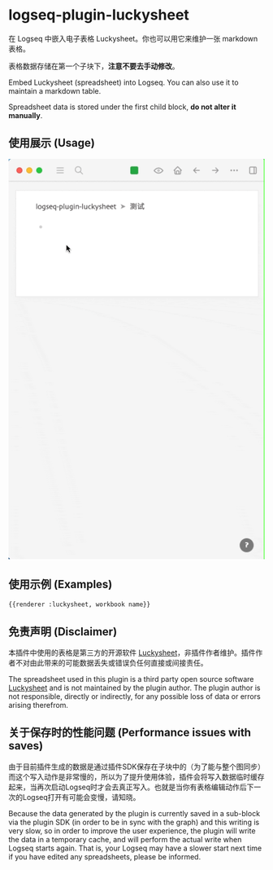 # logseq-plugin-luckysheet

在 Logseq 中嵌入电子表格 Luckysheet。你也可以用它来维护一张 markdown 表格。

表格数据存储在第一个子块下，**注意不要去手动修改**。

Embed Luckysheet (spreadsheet) into Logseq. You can also use it to maintain a markdown table.

Spreadsheet data is stored under the first child block, **do not alter it manually**.

## 使用展示 (Usage)

![demo](demo.gif)

## 使用示例 (Examples)

```
{{renderer :luckysheet, workbook name}}
```

## 免责声明 (Disclaimer)

本插件中使用的表格是第三方的开源软件 [Luckysheet](https://github.com/mengshukeji/Luckysheet)，非插件作者维护。插件作者不对由此带来的可能数据丢失或错误负任何直接或间接责任。

The spreadsheet used in this plugin is a third party open source software [Luckysheet](https://github.com/mengshukeji/Luckysheet) and is not maintained by the plugin author. The plugin author is not responsible, directly or indirectly, for any possible loss of data or errors arising therefrom.

## 关于保存时的性能问题 (Performance issues with saves)

由于目前插件生成的数据是通过插件SDK保存在子块中的（为了能与整个图同步）而这个写入动作是非常慢的，所以为了提升使用体验，插件会将写入数据临时缓存起来，当再次启动Logseq时才会去真正写入。也就是当你有表格编辑动作后下一次的Logseq打开有可能会变慢，请知晓。

Because the data generated by the plugin is currently saved in a sub-block via the plugin SDK (in order to be in sync with the graph) and this writing is very slow, so in order to improve the user experience, the plugin will write the data in a temporary cache, and will perform the actual write when Logseq starts again. That is, your Logseq may have a slower start next time if you have edited any spreadsheets, please be informed.
